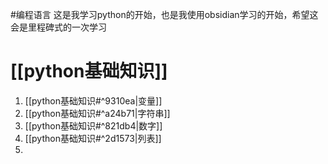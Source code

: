 #编程语言
这是我学习python的开始，也是我使用obsidian学习的开始，希望这会是里程碑式的一次学习

# [[python基础知识]]
1. [[python基础知识#^9310ea|变量]]
2. [[python基础知识#^a24b71|字符串]]
3. [[python基础知识#^821db4|数字]]
4. [[python基础知识#^2d1573|列表]]
5. 


